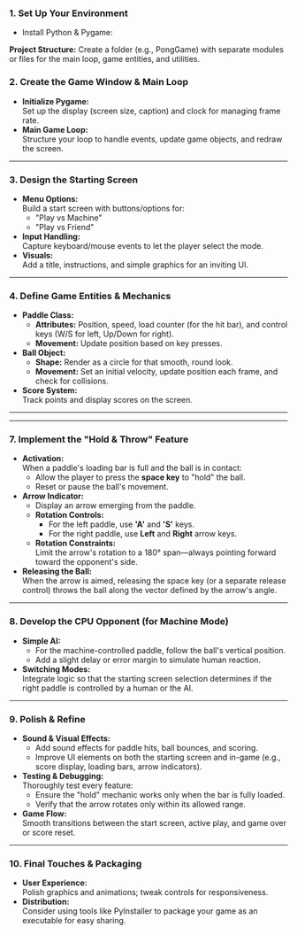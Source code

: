 ### 1. **Set Up Your Environment**

- Install Python & Pygame:

**Project Structure:**
Create a folder (e.g., PongGame) with separate modules or files for the main loop, game entities, and utilities.



### 2. **Create the Game Window & Main Loop**
- **Initialize Pygame:**  
  Set up the display (screen size, caption) and clock for managing frame rate.
- **Main Game Loop:**  
  Structure your loop to handle events, update game objects, and redraw the screen.

---

### 3. **Design the Starting Screen**
- **Menu Options:**  
  Build a start screen with buttons/options for:
  - "Play vs Machine"
  - "Play vs Friend"
- **Input Handling:**  
  Capture keyboard/mouse events to let the player select the mode.
- **Visuals:**  
  Add a title, instructions, and simple graphics for an inviting UI.

---

### 4. **Define Game Entities & Mechanics**
- **Paddle Class:**  
  - **Attributes:** Position, speed, load counter (for the hit bar), and control keys (W/S for left, Up/Down for right).  
  - **Movement:** Update position based on key presses.
- **Ball Object:**  
  - **Shape:** Render as a circle for that smooth, round look.
  - **Movement:** Set an initial velocity, update position each frame, and check for collisions.
- **Score System:**  
  Track points and display scores on the screen.

---

<!-- ### 5. **Implement Basic Collision & Physics**
- **Wall & Paddle Collisions:**  
  - Reverse ball direction on hitting screen edges.
  - Detect collision with paddles and adjust the ball's velocity.
- **Dynamic Ball Speed:**  
  Optionally, slightly increase speed after each hit for added challenge.

--- -->
<!-- 
### 6. **Add the Paddle "Loading Bar" Mechanic**
- **Hit Counter:**  
  - Each time the ball hits a paddle, increment a counter.
  - Once a paddle registers 5 hits, mark its loading bar as "fully loaded."
- **Visual Bar:**  
  Draw a small bar or rectangle beside each paddle that visually fills up to indicate progress. -->

---

### 7. **Implement the "Hold & Throw" Feature**
- **Activation:**  
  When a paddle's loading bar is full and the ball is in contact:
  - Allow the player to press the **space key** to "hold" the ball.
  - Reset or pause the ball's movement.
- **Arrow Indicator:**  
  - Display an arrow emerging from the paddle.
  - **Rotation Controls:**  
    - For the left paddle, use **'A'** and **'S'** keys.
    - For the right paddle, use **Left** and **Right** arrow keys.
  - **Rotation Constraints:**  
    Limit the arrow's rotation to a 180° span—always pointing forward toward the opponent's side.
- **Releasing the Ball:**  
  When the arrow is aimed, releasing the space key (or a separate release control) throws the ball along the vector defined by the arrow's angle.

---

### 8. **Develop the CPU Opponent (for Machine Mode)**
- **Simple AI:**  
  - For the machine-controlled paddle, follow the ball's vertical position.
  - Add a slight delay or error margin to simulate human reaction.
- **Switching Modes:**  
  Integrate logic so that the starting screen selection determines if the right paddle is controlled by a human or the AI.

---

### 9. **Polish & Refine**
- **Sound & Visual Effects:**  
  - Add sound effects for paddle hits, ball bounces, and scoring.
  - Improve UI elements on both the starting screen and in-game (e.g., score display, loading bars, arrow indicators).
- **Testing & Debugging:**  
  Thoroughly test every feature:
  - Ensure the "hold" mechanic works only when the bar is fully loaded.
  - Verify that the arrow rotates only within its allowed range.
- **Game Flow:**  
  Smooth transitions between the start screen, active play, and game over or score reset.

---

### 10. **Final Touches & Packaging**
- **User Experience:**  
  Polish graphics and animations; tweak controls for responsiveness.
- **Distribution:**  
  Consider using tools like PyInstaller to package your game as an executable for easy sharing.
